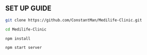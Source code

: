 ## SET UP GUIDE


```sh
git clone https://github.com/ConstantMan/Medilife-Clinic.git
```
```sh
cd Medilife-Clinic
```
```sh
npm install 
```
```sh
npm start server
```


